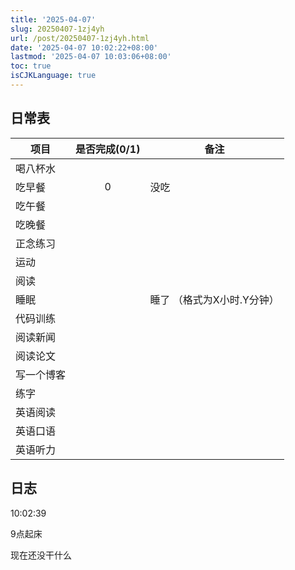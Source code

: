 ```yaml
---
title: '2025-04-07'
slug: 20250407-1zj4yh
url: /post/20250407-1zj4yh.html
date: '2025-04-07 10:02:22+08:00'
lastmod: '2025-04-07 10:03:06+08:00'
toc: true
isCJKLanguage: true
---
```






## 日常表

|项目|是否完成(0/1)|备注|
| ------------| :-------------: | -----------------------------|
|喝八杯水|||
|吃早餐|0|没吃|
|吃午餐|||
|吃晚餐|||
|正念练习|||
|运动|||
|阅读|||
|睡眠||睡了  （格式为X小时.Y分钟）|
|代码训练|||
|阅读新闻|||
|阅读论文|||
|写一个博客|||
|练字|||
|英语阅读|||
|英语口语|||
|英语听力|||

## 日志

10:02:39

9点起床

现在还没干什么
